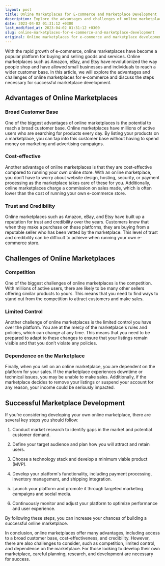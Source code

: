 ```yaml
---
layout: post
title: Online Marketplaces for E-commerce and Marketplace Development
description: Explore the advantages and challenges of online marketplaces for e-commerce and the steps necessary for successful marketplace development.
date: 2023-04-02 01:31:12 +0300
last_modified_at: 2023-04-02 01:31:12 +0300
slug: online-marketplaces-for-e-commerce-and-marketplace-development
original: Online marketplaces for e-commerce and marketplace development
---
```

With the rapid growth of e-commerce, online marketplaces have become a popular platform for buying and selling goods and services. Online marketplaces such as Amazon, eBay, and Etsy have revolutionized the way people shop and have allowed small businesses and individuals to reach a wider customer base. In this article, we will explore the advantages and challenges of online marketplaces for e-commerce and discuss the steps necessary for successful marketplace development.

## Advantages of Online Marketplaces

### Broad Customer Base

One of the biggest advantages of online marketplaces is the potential to reach a broad customer base. Online marketplaces have millions of active users who are searching for products every day. By listing your products on a marketplace, you can tap into this customer base without having to spend money on marketing and advertising campaigns.

### Cost-effective

Another advantage of online marketplaces is that they are cost-effective compared to running your own online store. With an online marketplace, you don’t have to worry about website design, hosting, security, or payment processing as the marketplace takes care of these for you. Additionally, online marketplaces charge a commission on sales made, which is often lower than the cost of running your own e-commerce store.

### Trust and Credibility

Online marketplaces such as Amazon, eBay, and Etsy have built up a reputation for trust and credibility over the years. Customers know that when they make a purchase on these platforms, they are buying from a reputable seller who has been vetted by the marketplace. This level of trust and credibility can be difficult to achieve when running your own e-commerce store.

## Challenges of Online Marketplaces

### Competition

One of the biggest challenges of online marketplaces is the competition. With millions of active users, there are likely to be many other sellers offering similar products to yours. This means that you need to find ways to stand out from the competition to attract customers and make sales.

### Limited Control

Another challenge of online marketplaces is the limited control you have over the platform. You are at the mercy of the marketplace's rules and policies, which can change at any time. This means that you need to be prepared to adapt to these changes to ensure that your listings remain visible and that you don’t violate any policies.

### Dependence on the Marketplace

Finally, when you sell on an online marketplace, you are dependent on the platform for your sales. If the marketplace experiences downtime or technical issues, you may be unable to make sales. Additionally, if the marketplace decides to remove your listings or suspend your account for any reason, your income could be seriously impacted.

## Successful Marketplace Development

If you’re considering developing your own online marketplace, there are several key steps you should follow:

1. Conduct market research to identify gaps in the market and potential customer demand.

2. Define your target audience and plan how you will attract and retain users.

3. Choose a technology stack and develop a minimum viable product (MVP).

4. Develop your platform's functionality, including payment processing, inventory management, and shipping integration.

5. Launch your platform and promote it through targeted marketing campaigns and social media.

6. Continuously monitor and adjust your platform to optimize performance and user experience.

By following these steps, you can increase your chances of building a successful online marketplace.

In conclusion, online marketplaces offer many advantages, including access to a broad customer base, cost-effectiveness, and credibility. However, there are also challenges to consider, such as competition, limited control, and dependence on the marketplace. For those looking to develop their own marketplace, careful planning, research, and development are necessary for success.